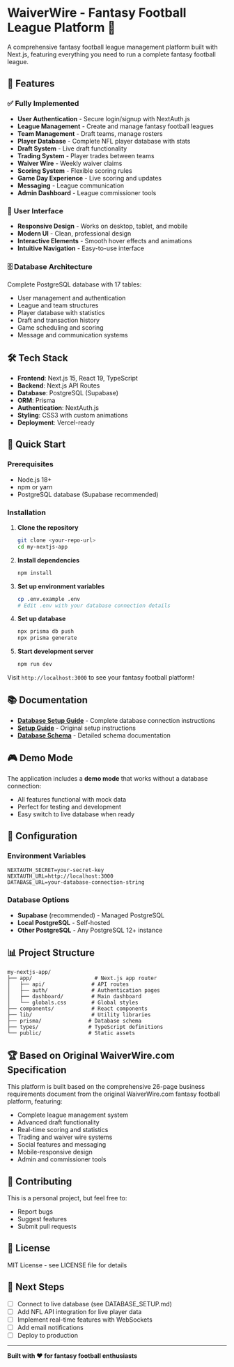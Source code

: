 # WaiverWire - Fantasy Football League Platform 🏈

A comprehensive fantasy football league management platform built with Next.js, featuring everything you need to run a complete fantasy football league.

## 🚀 Features

### ✅ **Fully Implemented**
- **User Authentication** - Secure login/signup with NextAuth.js
- **League Management** - Create and manage fantasy football leagues
- **Team Management** - Draft teams, manage rosters
- **Player Database** - Complete NFL player database with stats
- **Draft System** - Live draft functionality
- **Trading System** - Player trades between teams
- **Waiver Wire** - Weekly waiver claims
- **Scoring System** - Flexible scoring rules
- **Game Day Experience** - Live scoring and updates
- **Messaging** - League communication
- **Admin Dashboard** - League commissioner tools

### 🎨 **User Interface**
- **Responsive Design** - Works on desktop, tablet, and mobile
- **Modern UI** - Clean, professional design
- **Interactive Elements** - Smooth hover effects and animations
- **Intuitive Navigation** - Easy-to-use interface

### 🗄️ **Database Architecture**
Complete PostgreSQL database with 17 tables:
- User management and authentication
- League and team structures
- Player database with statistics
- Draft and transaction history
- Game scheduling and scoring
- Message and communication systems

## 🛠️ Tech Stack

- **Frontend**: Next.js 15, React 19, TypeScript
- **Backend**: Next.js API Routes
- **Database**: PostgreSQL (Supabase)
- **ORM**: Prisma
- **Authentication**: NextAuth.js
- **Styling**: CSS3 with custom animations
- **Deployment**: Vercel-ready

## 🚀 Quick Start

### Prerequisites
- Node.js 18+ 
- npm or yarn
- PostgreSQL database (Supabase recommended)

### Installation

1. **Clone the repository**
   ```bash
   git clone <your-repo-url>
   cd my-nextjs-app
   ```

2. **Install dependencies**
   ```bash
   npm install
   ```

3. **Set up environment variables**
   ```bash
   cp .env.example .env
   # Edit .env with your database connection details
   ```

4. **Set up database**
   ```bash
   npx prisma db push
   npx prisma generate
   ```

5. **Start development server**
   ```bash
   npm run dev
   ```

Visit `http://localhost:3000` to see your fantasy football platform!

## 📚 Documentation

- **[Database Setup Guide](DATABASE_SETUP.md)** - Complete database connection instructions
- **[Setup Guide](SETUP.md)** - Original setup instructions
- **[Database Schema](DATABASE_SETUP_GUIDE.md)** - Detailed schema documentation

## 🎮 Demo Mode

The application includes a **demo mode** that works without a database connection:
- All features functional with mock data
- Perfect for testing and development
- Easy switch to live database when ready

## 🔧 Configuration

### Environment Variables
```env
NEXTAUTH_SECRET=your-secret-key
NEXTAUTH_URL=http://localhost:3000
DATABASE_URL=your-database-connection-string
```

### Database Options
- **Supabase** (recommended) - Managed PostgreSQL
- **Local PostgreSQL** - Self-hosted
- **Other PostgreSQL** - Any PostgreSQL 12+ instance

## 📊 Project Structure

```
my-nextjs-app/
├── app/                    # Next.js app router
│   ├── api/               # API routes
│   ├── auth/              # Authentication pages
│   ├── dashboard/         # Main dashboard
│   └── globals.css        # Global styles
├── components/            # React components
├── lib/                   # Utility libraries
├── prisma/               # Database schema
├── types/                # TypeScript definitions
└── public/               # Static assets
```

## 🏆 Based on Original WaiverWire.com Specification

This platform is built based on the comprehensive 26-page business requirements document from the original WaiverWire.com fantasy football platform, featuring:

- Complete league management system
- Advanced draft functionality
- Real-time scoring and statistics
- Trading and waiver wire systems
- Social features and messaging
- Mobile-responsive design
- Admin and commissioner tools

## 🤝 Contributing

This is a personal project, but feel free to:
- Report bugs
- Suggest features
- Submit pull requests

## 📄 License

MIT License - see LICENSE file for details

## 🎯 Next Steps

- [ ] Connect to live database (see DATABASE_SETUP.md)
- [ ] Add NFL API integration for live player data
- [ ] Implement real-time features with WebSockets
- [ ] Add email notifications
- [ ] Deploy to production

---

**Built with ❤️ for fantasy football enthusiasts**
